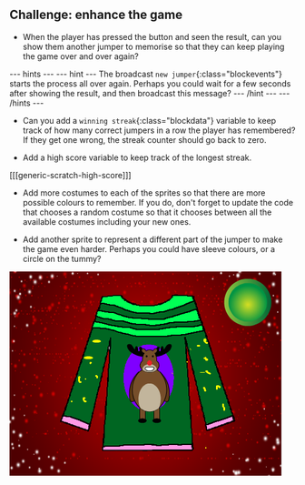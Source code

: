 ## Challenge: enhance the game

+ When the player has pressed the button and seen the result, can you show them another jumper to memorise so that they can keep playing the game over and over again?

--- hints ---
--- hint ---
The broadcast `new jumper`{:class="blockevents"} starts the process all over again. Perhaps you could wait for a few seconds after showing the result, and then broadcast this message?
--- /hint ---
--- /hints ---

+ Can you add a `winning streak`{:class="blockdata"} variable to keep track of how many correct jumpers in a row the player has remembered? If they get one wrong, the streak counter should go back to zero.

+ Add a high score variable to keep track of the longest streak.

[[[generic-scratch-high-score]]]

+ Add more costumes to each of the sprites so that there are more possible colours to remember. If you do, don't forget to update the code that chooses a random costume so that it chooses between all the available costumes including your new ones.

+ Add another sprite to represent a different part of the jumper to make the game even harder. Perhaps you could have sleeve colours, or a circle on the tummy?

![Extra bits](images/extra-bits.png)
